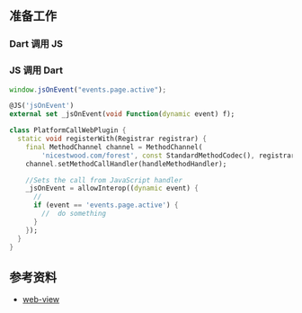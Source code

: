 ## 准备工作


### Dart 调用 JS

### JS 调用 Dart

```javascript
window.jsOnEvent("events.page.active");
```

```dart
@JS('jsOnEvent')
external set _jsOnEvent(void Function(dynamic event) f);

class PlatformCallWebPlugin {
  static void registerWith(Registrar registrar) {
    final MethodChannel channel = MethodChannel(
        'nicestwood.com/forest', const StandardMethodCodec(), registrar);
    channel.setMethodCallHandler(handleMethodHandler);

    //Sets the call from JavaScript handler
    _jsOnEvent = allowInterop((dynamic event) {
      //
      if (event == 'events.page.active') {
        //  do something
      }
    });
  }
}

```


## 参考资料

- [web-view](https://developers.weixin.qq.com/miniprogram/dev/component/web-view.html)